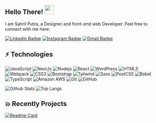 ## Hello There! <img src="https://raw.githubusercontent.com/aemmadi/aemmadi/master/wave.gif" width="30">

I am Sahril Putra, a Designer and front-end web Developer. Feel free to connect with me here:

[![Linkedin Badge](https://img.shields.io/badge/-sahrilputra-blue?style=flat-square&logo=Linkedin&logoColor=white&link=https://www.linkedin.com/in/sahril-putra10/)](https://www.linkedin.com/in/sahril-putra10/)
[![Instagram Badge](https://img.shields.io/badge/-sahrilputra10-purple?style=flat-square&logo=instagram&logoColor=white&link=https://instagram.com/sahrilputra10/)](https://www.instagram.com/sahrilputra10/)
[![Gmail Badge](https://img.shields.io/badge/-sahril.devme@gmail.com-c14438?style=flat-square&logo=Gmail&logoColor=white&link=mailto:sahril.devme@gmail.com)](mailto:sahril.devme@gmail.com)

## ⚡ Technologies

![JavaScript](https://img.shields.io/badge/-JavaScript-black?style=flat-square&logo=javascript)
![NextJs](https://img.shields.io/badge/-NextJs-black?style=flat-square&logo=Next.js)
![Nodejs](https://img.shields.io/badge/-Nodejs-black?style=flat-square&logo=Node.js)
![React](https://img.shields.io/badge/-React-black?style=flat-square&logo=react)
![WordPress](https://img.shields.io/badge/-Wordpress-21759B?style=flat-square&logo=WordPress)
![HTML5](https://img.shields.io/badge/-HTML5-E34F26?style=flat-square&logo=html5&logoColor=white)
![Webpack](https://img.shields.io/badge/-Webpack-8DD6F9?style=flat-square&logo=Webpack&logoColor=white)
![CSS3](https://img.shields.io/badge/-CSS3-1572B6?style=flat-square&logo=css3)
![Bootstrap](https://img.shields.io/badge/-Bootstrap-563D7C?style=flat-square&logo=bootstrap)
![Tailwind](https://img.shields.io/badge/-Tailwind-06B6D4?style=flat-square&logo=Tailwind-CSS&logoColor=white)
![Sass](https://img.shields.io/badge/-Sass-CC6699?style=flat-square&logo=Sass&logoColor=white)
![PostCSS](https://img.shields.io/badge/-PostCSS-DD3A0A?style=flat-square&logo=PostCSS&logoColor=white)
![Babel](https://img.shields.io/badge/-Babel-F9DC3E?style=flat-square&logo=Babel&logoColor=black)
![TypeScript](https://img.shields.io/badge/-TypeScript-007ACC?style=flat-square&logo=typescript&logoColor=white)
![Amazon AWS](https://img.shields.io/badge/Amazon%20AWS-232F3E?style=flat-square&logo=amazon-aws)
![Git](https://img.shields.io/badge/-Git-black?style=flat-square&logo=git)
![GitHub](https://img.shields.io/badge/-GitHub-181717?style=flat-square&logo=github)

![Github Stats](https://github-readme-stats.vercel.app/api?username=sahrilputra&count_private=true&show_icons=true&include_all_commits=true&theme=codeSTACKr)
![Top Langs](https://github-readme-stats.vercel.app/api/top-langs/?username=sahrilputra&hide=TeX&layout=compact&theme=codeSTACKr)

## 💥 Recently Projects
[![Readme Card](https://github-readme-stats.vercel.app/api/pin/?username=sahrilputra&repo=notes-&theme=codeSTACKr)](https://github.com/sahrilputra/notes-)
